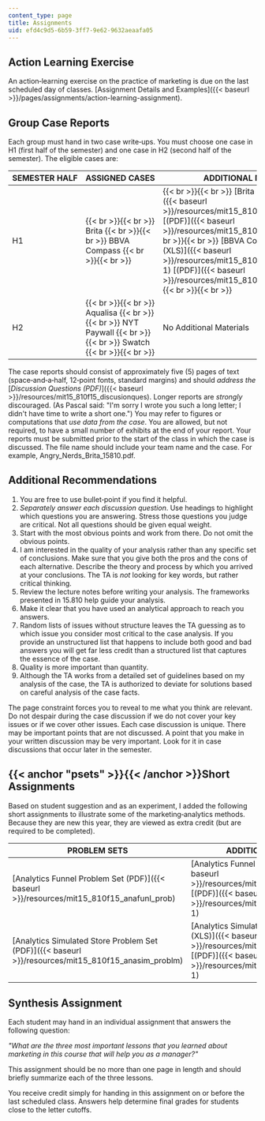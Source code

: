 ```yaml
---
content_type: page
title: Assignments
uid: efd4c9d5-6b59-3ff7-9e62-9632aeaafa05
---
```


Action Learning Exercise
------------------------

An action‐learning exercise on the practice of marketing is due on the last scheduled day of classes. [Assignment Details and Examples]({{< baseurl >}}/pages/assignments/action-learning-assignment).

Group Case Reports
------------------

Each group must hand in two case write‐ups. You must choose one case in H1 (first half of the semester) and one case in H2 (second half of the semester). The eligible cases are:

| SEMESTER HALF | ASSIGNED CASES | ADDITIONAL MATERIALS |
| --- | --- | --- |
| H1 |  {{< br >}}{{< br >}} Brita {{< br >}}{{< br >}} BBVA Compass {{< br >}}{{< br >}}  |  {{< br >}}{{< br >}} [Brita Spreadsheet (XLS)]({{< baseurl >}}/resources/mit15_810f15_s07zbrita_for-1) [(PDF)]({{< baseurl >}}/resources/mit15_810f15_s07zbrita_for) {{< br >}}{{< br >}} [BBVA Compass Spreadsheet (XLS)]({{< baseurl >}}/resources/mit15_810f15_s05zbbva_comp-1) [(PDF)]({{< baseurl >}}/resources/mit15_810f15_s05zbbva_comp) {{< br >}}{{< br >}}  |
| H2 |  {{< br >}}{{< br >}} Aqualisa {{< br >}}{{< br >}} NYT Paywall {{< br >}}{{< br >}} Swatch {{< br >}}{{< br >}}  | No Additional Materials 

The case reports should consist of approximately five (5) pages of text (space‐and‐a‐half, 12‐point fonts, standard margins) and should _address the_ [_Discussion Questions (PDF)_]({{< baseurl >}}/resources/mit15_810f15_discusionques). Longer reports are _strongly_ discouraged. (As Pascal said: "I'm sorry I wrote you such a long letter; I didn't have time to write a short one.") You may refer to figures or computations that _use data from the case_. You are allowed, but not required, to have a small number of exhibits at the end of your report. Your reports must be submitted prior to the start of the class in which the case is discussed. The file name should include your team name and the case. For example, Angry\_Nerds\_Brita\_15810.pdf.

Additional Recommendations
--------------------------

1.  You are free to use bullet‐point if you find it helpful.
2.  _Separately answer each discussion question_. Use headings to highlight which questions you are answering. Stress those questions you judge are critical. Not all questions should be given equal weight.
3.  Start with the most obvious points and work from there. Do not omit the obvious points.
4.  I am interested in the quality of your analysis rather than any specific set of conclusions. Make sure that you give both the pros and the cons of each alternative. Describe the theory and process by which you arrived at your conclusions. The TA is _not_ looking for key words, but rather critical thinking.
5.  Review the lecture notes before writing your analysis. The frameworks presented in 15.810 help guide your analysis.
6.  Make it clear that you have used an analytical approach to reach you answers.
7.  Random lists of issues without structure leaves the TA guessing as to which issue you consider most critical to the case analysis. If you provide an unstructured list that happens to include both good and bad answers you will get far less credit than a structured list that captures the essence of the case.
8.  Quality is more important than quantity.
9.  Although the TA works from a detailed set of guidelines based on my analysis of the case, the TA is authorized to deviate for solutions based on careful analysis of the case facts.

The page constraint forces you to reveal to me what you think are relevant. Do not despair during the case discussion if we do not cover your key issues or if we cover other issues. Each case discussion is unique. There may be important points that are not discussed. A point that you make in your written discussion may be very important. Look for it in case discussions that occur later in the semester.

{{< anchor "psets" >}}{{< /anchor >}}Short Assignments
------------------------------------------------------

Based on student suggestion and as an experiment, I added the following short assignments to illustrate some of the marketing‐analytics methods. Because they are new this year, they are viewed as extra credit (but are required to be completed).

| PROBLEM SETS | ADDITIONAL MATERIALS |
| --- | --- |
| [Analytics Funnel Problem Set (PDF)]({{< baseurl >}}/resources/mit15_810f15_anafunl_prob) | [Analytics Funnel Spreadsheet (XLS)]({{< baseurl >}}/resources/mit15_810f15_anafunlsheet) [(PDF)]({{< baseurl >}}/resources/mit15_810f15_anafunlsheet-1) |
| [Analytics Simulated Store Problem Set (PDF)]({{< baseurl >}}/resources/mit15_810f15_anasim_problm) | [Analytics Simulated Store Spreadsheet (XLS)]({{< baseurl >}}/resources/mit15_810f15_anasim_sheet) [(PDF)]({{< baseurl >}}/resources/mit15_810f15_anasim_sheet-1) 

Synthesis Assignment
--------------------

Each student may hand in an individual assignment that answers the following question:

_"What are the three most important lessons that you learned about marketing in this course that will help you as a manager?"_

This assignment should be no more than one page in length and should briefly summarize each of the three lessons.

You receive credit simply for handing in this assignment on or before the last scheduled class. Answers help determine final grades for students close to the letter cutoffs.